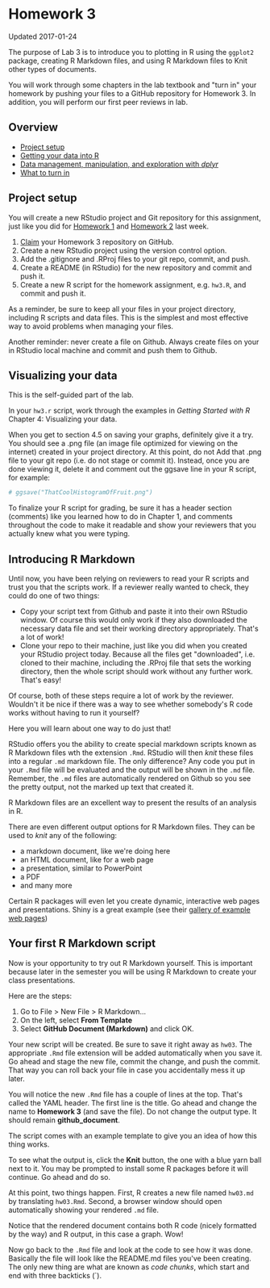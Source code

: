 Homework 3
================
Updated 2017-01-24

The purpose of Lab 3 is to introduce you to plotting in R using the `ggplot2` package, creating R Markdown files, and using R Markdown files to Knit other types of documents.

You will work through some chapters in the lab textbook and "turn in" your homework by pushing your files to a GitHub repository for Homework 3. In addition, you will perform our first peer reviews in lab.

Overview
--------

-   [Project setup](#project-setup)
-   [Getting your data into R](#getting-your-data-into-r)
-   [Data management, manipulation, and exploration with *dplyr*](#data-management-manipulation-and-exploration-with-dplyr)
-   [What to turn in](#what-to-turn-in)

Project setup
-------------

You will create a new RStudio project and Git repository for this assignment, just like you did for [Homework 1](hw01.md) and [Homework 2](hw02.md) last week.

1.  [Claim](claim_repo.md) your Homework 3 repository on GitHub.
2.  Create a new RStudio project using the version control option.
3.  Add the .gitignore and .RProj files to your git repo, commit, and push.
4.  Create a README (in RStudio) for the new repository and commit and push it.
5.  Create a new R script for the homework assignment, e.g. `hw3.R`, and commit and push it.

As a reminder, be sure to keep all your files in your project directory, including R scripts and data files. This is the simplest and most effective way to avoid problems when managing your files.

Another reminder: never create a file on Github. Always create files on your in RStudio local machine and commit and push them to Github.

Visualizing your data
---------------------

This is the self-guided part of the lab.

In your `hw3.r` script, work through the examples in *Getting Started with R* Chapter 4: Visualizing your data.

When you get to section 4.5 on saving your graphs, definitely give it a try. You should see a .png file (an image file optimized for viewing on the internet) created in your project directory. At this point, do not Add that .png file to your git repo (i.e. do not stage or commit it). Instead, once you are done viewing it, delete it and comment out the ggsave line in your R script, for example:

``` r
# ggsave("ThatCoolHistogramOfFruit.png")
```

To finalize your R script for grading, be sure it has a header section (comments) like you learned how to do in Chapter 1, and comments throughout the code to make it readable and show your reviewers that you actually knew what you were typing.

Introducing R Markdown
----------------------

Until now, you have been relying on reviewers to read your R scripts and trust you that the scripts work. If a reviewer really wanted to check, they could do one of two things:

-   Copy your script text from Github and paste it into their own RStudio window. Of course this would only work if they also downloaded the necessary data file and set their working directory appropriately. That's a lot of work!
-   Clone your repo to their machine, just like you did when you created your RStudio project today. Because all the files get "downloaded", i.e. cloned to their machine, including the .RProj file that sets the working directory, then the whole script should work without any further work. That's easy!

Of course, both of these steps require a lot of work by the reviewer. Wouldn't it be nice if there was a way to see whether somebody's R code works without having to run it yourself?

Here you will learn about one way to do just that!

RStudio offers you the ability to create special markdown scripts known as R Markdown files wth the extension `.Rmd`. RStudio will then *knit* these files into a regular `.md` markdown file. The only difference? Any code you put in your `.Rmd` file will be evaluated and the output will be shown in the `.md` file. Remember, the `.md` files are automatically rendered on Github so you see the pretty output, not the marked up text that created it.

R Markdown files are an excellent way to present the results of an analysis in R.

There are even different output options for R Markdown files. They can be used to *knit* any of the following:

-   a markdown document, like we're doing here
-   an HTML document, like for a web page
-   a presentation, similar to PowerPoint
-   a PDF
-   and many more

Certain R packages will even let you create dynamic, interactive web pages and presentations. Shiny is a great example (see their [gallery of example web pages](https://shiny.rstudio.com/gallery/))

Your first R Markdown script
----------------------------

Now is your opportunity to try out R Markdown yourself. This is important because later in the semester you will be using R Markdown to create your class presentations.

Here are the steps:

1.  Go to File &gt; New File &gt; R Markdown...
2.  On the left, select **From Template**
3.  Select **GitHub Document (Markdown)** and click OK.

Your new script will be created. Be sure to save it right away as `hw03`. The appropriate `.Rmd` file extension will be added automatically when you save it. Go ahead and stage the new file, commit the change, and push the commit. That way you can roll back your file in case you accidentally mess it up later.

You will notice the new `.Rmd` file has a couple of lines at the top. That's called the YAML header. The first line is the title. Go ahead and change the name to **Homework 3** (and save the file). Do not change the output type. It should remain **github\_document**.

The script comes with an example template to give you an idea of how this thing works.

To see what the output is, click the **Knit** button, the one with a blue yarn ball next to it. You may be prompted to install some R packages before it will continue. Go ahead and do so.

At this point, two things happen. First, R creates a new file named `hw03.md` by translating `hw03.Rmd`. Second, a browser window should open automatically showing your rendered `.md` file.

Notice that the rendered document contains both R code (nicely formatted by the way) and R output, in this case a graph. Wow!

Now go back to the `.Rmd` file and look at the code to see how it was done. Basically the file will look like the README.md files you've been creating. The only new thing are what are known as *code chunks*, which start and end with three backticks (\`).
